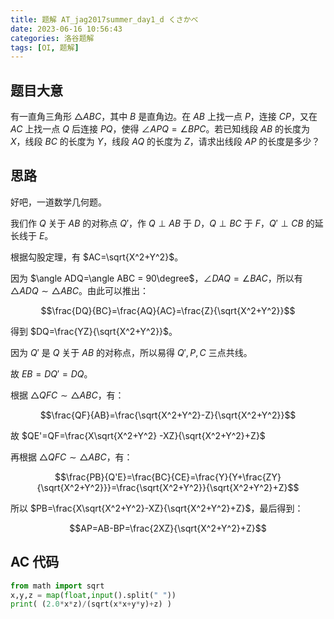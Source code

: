 ```yaml
---
title: 题解 AT_jag2017summer_day1_d くさかべ
date: 2023-06-16 10:56:43
categories: 洛谷题解
tags: [OI, 题解]
---
```

## 题目大意

有一直角三角形 $\triangle ABC$，其中 $B$ 是直角边。在 $AB$ 上找一点 $P$，连接 $CP$，又在 $AC$ 上找一点 $Q$ 后连接 $PQ$，使得 $\angle APQ=\angle BPC$。若已知线段 $AB$ 的长度为 $X$，线段 $BC$ 的长度为 $Y$，线段 $AQ$ 的长度为 $Z$，请求出线段 $AP$ 的长度是多少？

## 思路

好吧，一道数学几何题。

我们作 $Q$ 关于 $AB$ 的对称点 $Q'$，作 $Q\perp AB$ 于 $D$，$Q\perp BC$ 于 $F$，$Q'\perp CB$ 的延长线于 $E$。

根据勾股定理，有 $AC=\sqrt{X^2+Y^2}$。

因为 $\angle ADQ=\angle ABC = 90\degree$，$\angle DAQ=\angle BAC$，所以有 $\triangle ADQ\sim\triangle ABC$。由此可以推出：

$$\frac{DQ}{BC}=\frac{AQ}{AC}=\frac{Z}{\sqrt{X^2+Y^2}}$$

得到 $DQ=\frac{YZ}{\sqrt{X^2+Y^2}}$。

因为 $Q'$ 是 $Q$ 关于 $AB$ 的对称点，所以易得 $Q',P,C$ 三点共线。

故 $EB=DQ'=DQ$。

根据 $\triangle QFC\sim\triangle ABC$，有：

$$\frac{QF}{AB}=\frac{\sqrt{X^2+Y^2}-Z}{\sqrt{X^2+Y^2}}$$

故 $QE'=QF=\frac{X\sqrt{X^2+Y^2} -XZ}{\sqrt{X^2+Y^2}+Z}$

再根据 $\triangle QFC\sim\triangle ABC$，有：

$$\frac{PB}{Q'E}=\frac{BC}{CE}=\frac{Y}{Y+\frac{ZY}{\sqrt{X^2+Y^2}}}=\frac{\sqrt{X^2+Y^2}}{\sqrt{X^2+Y^2}+Z}$$

所以 $PB=\frac{X\sqrt{X^2+Y^2}-XZ}{\sqrt{X^2+Y^2}+Z}$，最后得到：

$$AP=AB-BP=\frac{2XZ}{\sqrt{X^2+Y^2}+Z}$$

## AC 代码

```python
from math import sqrt
x,y,z = map(float,input().split(" "))
print( (2.0*x*z)/(sqrt(x*x+y*y)+z) )
```